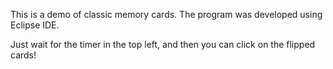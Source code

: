 This is a demo of classic memory cards. The program was developed using Eclipse IDE.

Just wait for the timer in the top left, and then you can click on the flipped cards!
